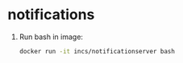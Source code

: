 # notifications

1. Run bash in image:
    ```bash
    docker run -it incs/notificationserver bash
    ```
